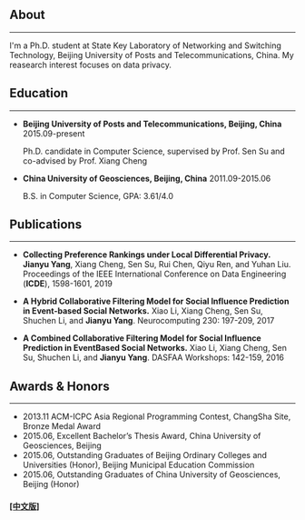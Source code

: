 ## About
---

I'm a Ph.D. student at State Key Laboratory of Networking and Switching Technology, Beijing University of Posts and Telecommunications, China. My reasearch interest focuses on data privacy.



## Education

---


* **Beijing University of Posts and Telecommunications, Beijing, China**             2015.09-present

  Ph.D. candidate in Computer Science, supervised by Prof. Sen Su and co-advised by Prof. Xiang Cheng 

* **China University of Geosciences, Beijing, China**                                2011.09-2015.06 

  B.S. in Computer Science, GPA: 3.61/4.0



## Publications

---
* **Collecting Preference Rankings under Local Differential Privacy.** 
  **Jianyu Yang**, Xiang Cheng, Sen Su, Rui Chen, Qiyu Ren, and Yuhan Liu.
  Proceedings of the IEEE International Conference on Data Engineering (**ICDE**), 1598-1601, 2019
  
* **A Hybrid Collaborative Filtering Model for Social Influence Prediction in Event-based Social Networks.** 
  Xiao Li, Xiang Cheng, Sen Su, Shuchen Li, and **Jianyu Yang**.
  Neurocomputing 230: 197-209, 2017
  
* **A Combined Collaborative Filtering Model for Social Influence Prediction in EventBased Social Networks.** 
  Xiao Li, Xiang Cheng, Sen Su, Shuchen Li, and **Jianyu Yang**.
  DASFAA Workshops: 142-159, 2016


## Awards & Honors
------

- 2013.11  ACM-ICPC Asia Regional Programming Contest, ChangSha Site, Bronze Medal Award
- 2015.06, Excellent Bachelor’s Thesis Award, China University of Geosciences, Beijing
- 2015.06, Outstanding Graduates of Beijing Ordinary Colleges and Universities (Honor), Beijing Municipal Education Commission
- 2015.06, Outstanding Graduates of China University of Geosciences, Beijing (Honor)




#### [[中文版]](./index_cn.html)

